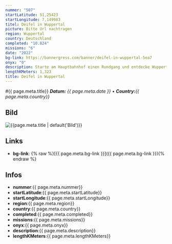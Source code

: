 ```yaml
---
nummer: "507"
startLatitude: 51,25423
startLongitude: 7,149983
titel: Deifel in Wuppertal
picture: Bitte Url nachtragen
region: Wuppertal
country: Deutschland
completed: "10.824"
missions: "6"
date: "2022"
bg-link: https://bannergress.com/banner/deifel-in-wuppertal-5ea7
onyx: "0"
description: Starte am Hauptbahnhof einen Rundgang und entdecke Wuppertal. Auf deinem Abenteuer entdeckst du Sehenswürdigkeiten und historische Orte. Die Runde endet wieder am Hauptbahnhof
lengthKMeters: 1,323
title: Deifel in Wuppertal
---
```


#{{ page.meta.title}}
_**Datum:** {{ page.meta.date }} • **Country:**{{ page.meta.country}}_

## Bild
![{{page.meta.title | default('Bild')}}]({{page.meta.picture}})

## Links
- **bg-link**: {% raw %}[{{ page.meta.bg-link }}]({{ page.meta.bg-link }}){% endraw %}

## Infos
- **nummer**:{{ page.meta.nummer}}
- **startLatitude**:{{ page.meta.startLatitude}}
- **startLongitude**:{{ page.meta.startLongitude}}
- **region**:{{ page.meta.region}}
- **country**:{{ page.meta.country}}
- **completed**:{{ page.meta.completed}}
- **missions**:{{ page.meta.missions}}
- **onyx**:{{ page.meta.onyx}}
- **description**:{{ page.meta.description}}
- **lengthKMeters**:{{ page.meta.lengthKMeters}}

